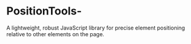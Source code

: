 # PositionTools-
A lightweight, robust JavaScript library for precise element positioning relative to other elements on the page.
